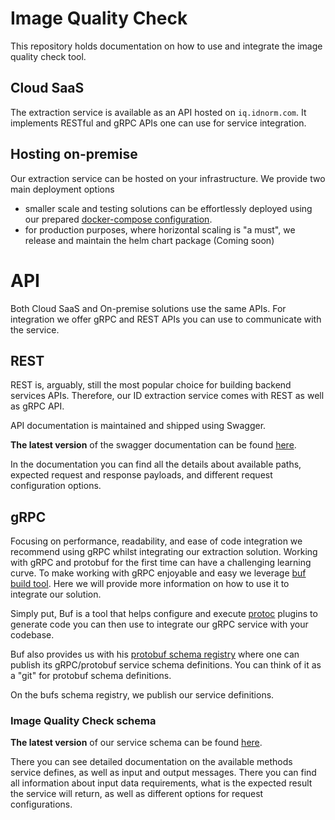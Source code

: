 # Image Quality Check

This repository holds documentation on how to use and integrate the image quality check tool.

## Cloud SaaS

The extraction service is available as an API hosted on `iq.idnorm.com`. It implements RESTful and gRPC APIs one can use
for service integration.

## Hosting on-premise

Our extraction service can be hosted on your infrastructure. We provide two main deployment options
 - smaller scale and testing solutions can be effortlessly deployed using our prepared [docker-compose configuration](onprem/docker-compose).
 - for production purposes, where horizontal scaling is "a must", we release and maintain the helm chart package (Coming soon)

# API

Both Cloud SaaS and On-premise solutions use the same APIs. For integration
we offer gRPC and REST APIs you can use to communicate with the service.

## REST

REST is, arguably, still the most popular choice for building backend services APIs. Therefore, our ID extraction service comes with REST as well as gRPC API.

API documentation is maintained and shipped using Swagger.

**The latest version** of the swagger documentation can be found [here](https://iq.apidocs.idnorm.com).

In the documentation you can find all the details about available paths, expected request and response payloads, and different request configuration options.

## gRPC

Focusing on performance, readability, and ease of code integration we recommend using gRPC whilst integrating our
extraction solution. Working with gRPC and protobuf for the first time can have a challenging learning curve.
To make working with gRPC enjoyable and easy we leverage [buf build tool](https://buf.build/docs/introduction). Here we will provide more information on how to use it to integrate our solution.

Simply put, Buf is a tool that helps configure and execute [protoc](https://grpc.io/docs/protoc-installation/) plugins to generate code you can then use to integrate our gRPC service with your codebase.

Buf also provides us with his [protobuf schema registry](https://buf.build/explore) where one can publish its gRPC/protobuf service schema definitions. You can think of it as a "git" for protobuf schema definitions.

On the bufs schema registry, we publish our service definitions.


### Image Quality Check schema

**The latest version** of our service schema can be found [here](https://buf.build/idnorm/iq/docs/main:proto.iq.v1).

There you can see detailed documentation on the available methods service defines, as well as input and output messages.
There you can find all information about input data requirements, what is the expected result the service will return, as well as
different options for request configurations.
